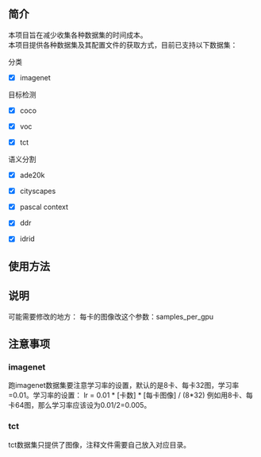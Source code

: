 

## 简介

本项目旨在减少收集各种数据集的时间成本。<br>
本项目提供各种数据集及其配置文件的获取方式，目前已支持以下数据集：

分类
- [x] imagenet


目标检测
- [x] coco
- [x] voc
- [x] tct


语义分割
- [x] ade20k
- [x] cityscapes
- [x] pascal context
- [x] ddr
- [x] idrid


## 使用方法

## 说明
可能需要修改的地方：
每卡的图像改这个参数：samples_per_gpu


## 注意事项

### imagenet
跑imagenet数据集要注意学习率的设置，默认的是8卡、每卡32图，学习率=0.01。学习率的设置：
lr = 0.01 \* [卡数] \* [每卡图像] / (8\*32)
例如用8卡、每卡64图，那么学习率应该设为0.01/2=0.005。

### tct
tct数据集只提供了图像，注释文件需要自己放入对应目录。
